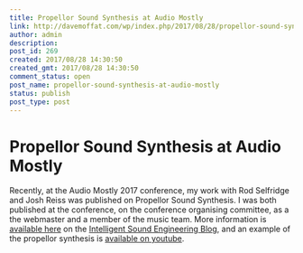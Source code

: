 ```yaml
---
title: Propellor Sound Synthesis at Audio Mostly
link: http://davemoffat.com/wp/index.php/2017/08/28/propellor-sound-synthesis-at-audio-mostly/
author: admin
description: 
post_id: 269
created: 2017/08/28 14:30:50
created_gmt: 2017/08/28 14:30:50
comment_status: open
post_name: propellor-sound-synthesis-at-audio-mostly
status: publish
post_type: post
---
```


# Propellor Sound Synthesis at Audio Mostly

Recently, at the Audio Mostly 2017 conference, my work with Rod Selfridge and Josh Reiss was published on Propellor Sound Synthesis. I was both published at the conference, on the conference organising committee, as a the webmaster and a member of the music team. More information is [available here](https://intelligentsoundengineering.wordpress.com/2017/09/12/physically-derived-sound-synthesis-model-of-a-propeller/) on the [Intelligent Sound Engineering Blog](https://intelligentsoundengineering.wordpress.com/), and an example of the propellor synthesis is [available on youtube](https://www.youtube.com/watch?v=ChZBaKouRGs).